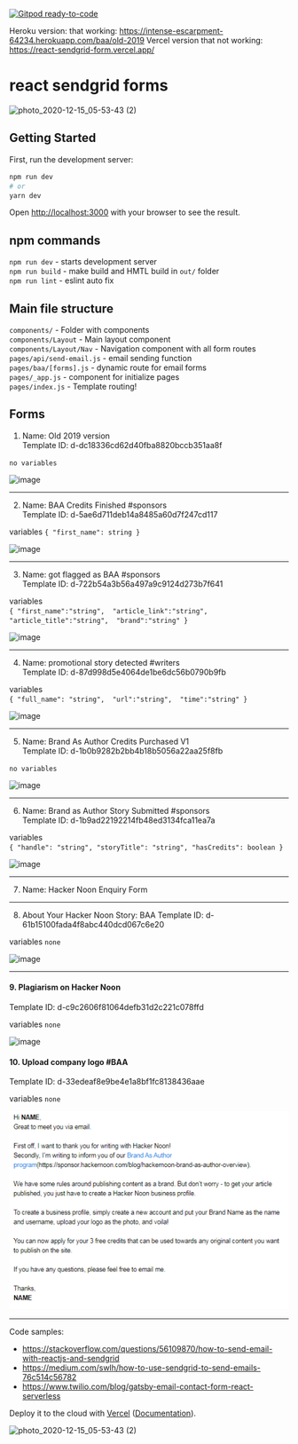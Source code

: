 [![Gitpod ready-to-code](https://img.shields.io/badge/Gitpod-ready--to--code-blue?logo=gitpod)](https://gitpod.io/#https://github.com/atherdon/react-sendgrid-form)

Heroku version: that working: https://intense-escarpment-64234.herokuapp.com/baa/old-2019
Vercel version that not working: https://react-sendgrid-form.vercel.app/

# react sendgrid forms
![photo_2020-12-15_05-53-43 (2)](https://user-images.githubusercontent.com/1469198/102169513-10f0c680-3e9b-11eb-987e-70da1b46a9b1.jpg)
## Getting Started

First, run the development server:

```bash
npm run dev
# or
yarn dev
```
Open [http://localhost:3000](http://localhost:3000) with your browser to see the result.

## npm commands
`npm run dev` - starts development server  
`npm run build` - make build and HMTL build in `out/` folder  
`npm run lint` - eslint auto fix   

## Main file structure
`components/` - Folder with components  
`components/Layout` - Main layout component  
`components/Layout/Nav` - Navigation component with all form routes   
`pages/api/send-email.js` - email sending function  
`pages/baa/[forms].js` - dynamic route for email forms    
`pages/_app.js` - component for initialize pages     
`pages/index.js` - Template routing!  

## Forms
1. Name: Old 2019 version  
Template ID: d-dc18336cd62d40fba8820bccb351aa8f 

`no variables`

![image](https://user-images.githubusercontent.com/1469198/101905625-6a69a480-3bc0-11eb-9dbd-01dfce1255c6.png)

---

2. Name: BAA Credits Finished #sponsors  
Template ID: d-5ae6d711deb14a8485a60d7f247cd117  

variables
`{
    "first_name": string
}`

![image](https://user-images.githubusercontent.com/1469198/102218436-9e0d3d00-3ee6-11eb-93a8-3e31124ad936.png)

---

3. Name: got flagged as BAA #sponsors  
Template ID: d-722b54a3b56a497a9c9124d273b7f641  

variables  
`{
    "first_name":"string", 
    "article_link":"string",
    "article_title":"string", 
    "brand":"string"
}`

![image](https://user-images.githubusercontent.com/1469198/103174216-f6d6c100-4868-11eb-8bd7-8c2b597812b9.png)


---

4. Name: promotional story detected #writers  
Template ID: d-87d998d5e4064de1be6dc56b0790b9fb   

variables  
`{
    "full_name": "string", 
    "url":"string", 
    "time":"string"
}`

![image](https://user-images.githubusercontent.com/1469198/102233730-3f04f380-3ef9-11eb-84a9-0f7dbff49164.png)

---

5. Name: Brand As Author Credits Purchased V1  
Template ID: d-1b0b9282b2bb4b18b5056a22aa25f8fb   


`no variables`


![image](https://user-images.githubusercontent.com/1469198/103173676-25eb3380-4865-11eb-8a34-44bf0014a1cc.png)


---

6. Name: Brand as Author Story Submitted #sponsors  
Template ID: d-1b9ad22192214fb48ed3134fca11ea7a  

variables  
`{
  "handle": "string",
  "storyTitle": "string",
  "hasCredits": boolean
}`

<!-- ![image](https://user-images.githubusercontent.com/1469198/102238724-c3a64080-3efe-11eb-9954-ea911b2c83b8.png) -->

![image](https://user-images.githubusercontent.com/1469198/103173784-fab51400-4865-11eb-8a84-869ceee8248a.png)

---

7. Name: Hacker Noon Enquiry Form

---


8. About Your Hacker Noon Story: BAA
Template ID: d-61b15100fada4f8abc440dcd067c6e20

variables `none`

![image](https://user-images.githubusercontent.com/1469198/103173575-92196780-4864-11eb-9bce-c12115d467a2.png)

---

#### 9. Plagiarism on Hacker Noon
Template ID: d-c9c2606f81064defb31d2c221c078ffd

variables `none`

![image](https://user-images.githubusercontent.com/1469198/104133624-77c7a980-538d-11eb-9cd4-0c2217e55ea8.png)

#### 10. Upload company logo #BAA
Template ID: d-33edeaf8e9be4e1a8bf1fc8138436aae

variables `none`

<img src="public/form-images/baa-upload-logo.png" alt="image">

---




Code samples:

-   https://stackoverflow.com/questions/56109870/how-to-send-email-with-reactjs-and-sendgrid
-   https://medium.com/swlh/how-to-use-sendgrid-to-send-emails-76c514c56782
-   https://www.twilio.com/blog/gatsby-email-contact-form-react-serverless




Deploy it to the cloud with [Vercel](https://vercel.com/import?filter=next.js&utm_source=github&utm_medium=readme&utm_campaign=next-example) ([Documentation](https://nextjs.org/docs/deployment)).


![photo_2020-12-15_05-53-43 (2)](https://user-images.githubusercontent.com/1469198/102169513-10f0c680-3e9b-11eb-987e-70da1b46a9b1.jpg)
